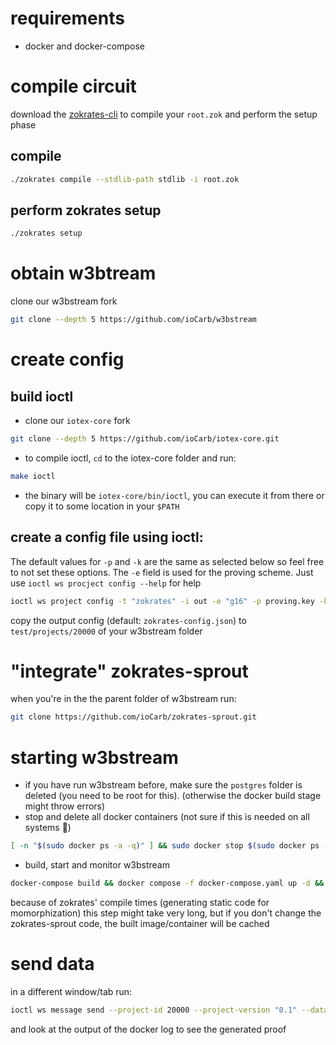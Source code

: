 # requirements
- docker and docker-compose
# compile circuit
download the [zokrates-cli](https://github.com/Zokrates/ZoKrates/releases/) to compile your `root.zok` and perform the setup phase

## compile

```bash
./zokrates compile --stdlib-path stdlib -i root.zok
```

## perform zokrates setup

```bash
./zokrates setup
```

# obtain w3btream

clone our w3bstream fork

```bash
git clone --depth 5 https://github.com/ioCarb/w3bstream
```

# create config

## build ioctl

- clone our `iotex-core` fork

```bash
git clone --depth 5 https://github.com/ioCarb/iotex-core.git
```

- to compile ioctl, `cd` to the iotex-core folder and run:

```bash
make ioctl
```

- the binary will be `iotex-core/bin/ioctl`, you can execute it from there or copy it to some location in your `$PATH`

## create a config file using ioctl:

The default values for `-p` and `-k` are the same as selected below so feel free to not set these options. The `-e` field is used for the proving scheme. Just use `ioctl ws procject config --help` for help

```bash
ioctl ws project config -t "zokrates" -i out -e "g16" -p proving.key -k verification.key
```

copy the output config (default: `zokrates-config.json`) to `test/projects/20000` of your w3bstream folder

# "integrate" zokrates-sprout

when you're in the the parent folder of w3bstream run:

```bash
git clone https://github.com/ioCarb/zokrates-sprout.git
```

# starting w3bstream
- if you have run w3bstream before, make sure the `postgres` folder is deleted (you need to be root for this). (otherwise the docker build stage might throw errors)
- stop and delete all docker containers (not sure if this is needed on all systems 🤷)

```bash
[ -n "$(sudo docker ps -a -q)" ] && sudo docker stop $(sudo docker ps -a -q) || echo "No containers to stop" && [ -n "$(sudo docker ps -a -q)" ] && sudo docker rm $(sudo docker ps -a -q) || echo "No containers to remove"
```

- build, start and monitor w3bstream
    

```bash
docker-compose build && docker compose -f docker-compose.yaml up -d && docker-compose logs -f coordinator sequencer prover zokrates
```
    
because of zokrates' compile times (generating static code for momorphization) this step might take very long, but if you don't change the zokrates-sprout code, the built image/container will be cached

# send data

in a different window/tab run:

```bash
ioctl ws message send --project-id 20000 --project-version "0.1" --data "337 113569"
```

and look at the output of the docker log to see the generated proof
